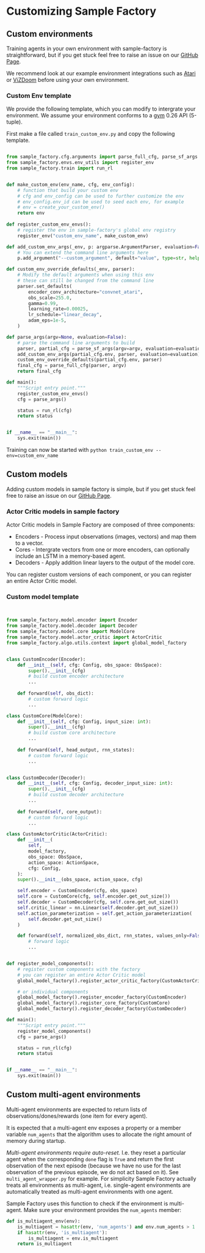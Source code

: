 # Customizing Sample Factory 



## Custom environments

Training agents in your own environment with sample-factory is straightforward, but if you get stuck feel free to raise an issue on our [GitHub Page](https://github.com/alex-petrenko/sample-factory/issues).

We recommend look at our example environment integrations such as [Atari](../../environment-integrations/atari/) or [ViZDoom](../../environment-integrations/vizdoom/) before using your own environment.

### Custom Env template
We provide the following template, which you can modify to intergrate your environment. We assume your environment conforms to a [gym](https://github.com/openai/gym) 0.26 API (5-tuple).

First make a file called `train_custom_env.py` and copy the following template.

```python

from sample_factory.cfg.arguments import parse_full_cfg, parse_sf_args
from sample_factory.envs.env_utils import register_env
from sample_factory.train import run_rl


def make_custom_env(env_name, cfg, env_config):
    # function that build your custom env
    # cfg and env_config can be used to further customize the env
    # env_config.env_id can be used to seed each env, for example
    # env = create_your_custom_env()
    return env
    
def register_custom_env_envs():
    # register the env in sample-factory's global env registry
    register_env("custom_env_name", make_custom_env)

def add_custom_env_args(_env, p: argparse.ArgumentParser, evaluation=False):
    # You can extend the command line arguments here
    p.add_argument("--custom_argument", default="value", type=str, help="")

def custom_env_override_defaults(_env, parser):
    # Modify the default arguments when using this env
    # these can still be changed from the command line
    parser.set_defaults(
        encoder_conv_architecture="convnet_atari",
        obs_scale=255.0,
        gamma=0.99,
        learning_rate=0.00025,
        lr_schedule="linear_decay",
        adam_eps=1e-5,  
    )

def parse_args(argv=None, evaluation=False):
    # parse the command line arguments to build
    parser, partial_cfg = parse_sf_args(argv=argv, evaluation=evaluation)
    add_custom_env_args(partial_cfg.env, parser, evaluation=evaluation)
    custom_env_override_defaults(partial_cfg.env, parser)
    final_cfg = parse_full_cfg(parser, argv)
    return final_cfg

def main():
    """Script entry point."""
    register_custom_env_envs()
    cfg = parse_args()

    status = run_rl(cfg)
    return status


if __name__ == "__main__":
    sys.exit(main())

```

Training can now be started with `python train_custom_env --env=custom_env_name`

## Custom models

Adding custom models in sample factory is simple, but if you get stuck feel free to raise an issue on our [GitHub Page](https://github.com/alex-petrenko/sample-factory/issues).


### Actor Critic models in sample factory
Actor Critic models in Sample Factory are composed of three components:

- Encoders - Process input observations (images, vectors) and map them to a vector.
- Cores - Intergrate vectors from one or more encoders, can optionally include an LSTM in a memory-based agent.
- Decoders - Apply addition linear layers to the output of the model core.
 
You can register custom versions of each component, or you can register an entire Actor Critic model.


### Custom model template

```python


from sample_factory.model.encoder import Encoder
from sample_factory.model.decoder import Decoder
from sample_factory.model.core import ModelCore
from sample_factory.model.actor_critic import ActorCritic
from sample_factory.algo.utils.context import global_model_factory


class CustomEncoder(Encoder):
    def __init__(self, cfg: Config, obs_space: ObsSpace):
        super().__init__(cfg)
        # build custom encoder architecture
        ...
    
    def forward(self, obs_dict):
        # custom forward logic
        ...

class CustomCore(ModelCore):
    def __init__(self, cfg: Config, input_size: int):
        super().__init__(cfg)
        # build custom core architecture
        ...
    
    def forward(self, head_output, rnn_states):
        # custom forward logic
        ...


class CustomDecoder(Decoder):
    def __init__(self, cfg: Config, decoder_input_size: int):
        super().__init__(cfg)
        # build custom decoder architecture
        ...
    
    def forward(self, core_output):
        # custom forward logic
        ...

class CustomActorCritic(ActorCritic):
    def __init__(
        self,
        model_factory,
        obs_space: ObsSpace,
        action_space: ActionSpace,
        cfg: Config,
    ):
    super().__init__(obs_space, action_space, cfg)

    self.encoder = CustomEncoder(cfg, obs_space)
    self.core = CustomCore(cfg, self.encoder.get_out_size())
    self.decoder = CustomDecoder(cfg, self.core.get_out_size())
    self.critic_linear = nn.Linear(self.decoder.get_out_size())
    self.action_parameterization = self.get_action_parameterization(
        self.decoder.get_out_size()
    ) 

    def forward(self, normalized_obs_dict, rnn_states, values_only=False):
        # forward logic
        ...


def register_model_components():
    # register custom components with the factory
    # you can register an entire Actor Critic model
    global_model_factory().register_actor_critic_factory(CustomActorCritic)

    # or individual components
    global_model_factory().register_encoder_factory(CustomEncoder)
    global_model_factory().register_core_factory(CustomCore)
    global_model_factory().register_decoder_factory(CustomDecoder)

def main():
    """Script entry point."""
    register_model_components()
    cfg = parse_args()

    status = run_rl(cfg)
    return status


if __name__ == "__main__":
    sys.exit(main())


```


## Custom multi-agent environments

Multi-agent environments are expected to return lists of observations/dones/rewards (one item for every agent).

It is expected that a multi-agent env exposes a property or a member variable `num_agents` that the algorithm uses
to allocate the right amount of memory during startup.

_Multi-agent environments require auto-reset._ I.e. they reset a particular agent when the corresponding `done` flag is `True` and return
the first observation of the next episode (because we have no use for the last observation of the previous
episode, we do not act based on it). See `multi_agent_wrapper.py` for example. For simplicity Sample Factory actually treats all
environments as multi-agent, i.e. single-agent environments are automatically treated as multi-agent environments with one agent.

Sample Factory uses this function to check if the environment is multi-agent. Make sure your environment provides the `num_agents` member:

```python
def is_multiagent_env(env):
    is_multiagent = hasattr(env, 'num_agents') and env.num_agents > 1
    if hasattr(env, 'is_multiagent'):
        is_multiagent = env.is_multiagent
    return is_multiagent
```
 